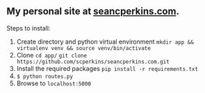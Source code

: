 My personal site at [seancperkins.com](http://www.seancperkins.com).
---
Steps to install:
1. Create directory and python virtual environment
`mkdir app && virtualenv venv && source venv/bin/activate` 
2. Clone 
`cd app/` 
`git clone https://github.com/scperkins/seancperkins.com.git`
3. Install the required packages
`pip install -r requirements.txt`
4. `$ python routes.py`
5. Browse to `localhost:5000` 

